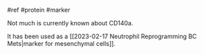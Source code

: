 #ref #protein #marker 

Not much is currently known about CD140a.

It has been used as a [[2023-02-17 Neutrophil Reprogramming BC Mets|marker for mesenchymal cells]].